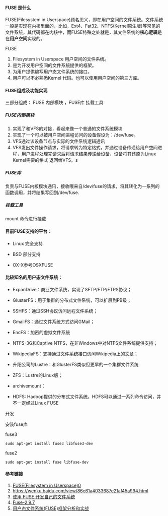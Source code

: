

```

```



#### FUSE 是什么

FUSE(Filesystem in Userspace)顾名思义，即在用户空间的文件系统。文件系统一般是实现在内核里面的，比如，Ext4、Fat32、NTFS(Kernel原生版)等常见的文件系统，其代码都在内核中，而FUSE特殊之处就是，其文件系统的**核心逻辑**是在**用户空间**实现的。

FUSE

1.  Filesystem in Userspace 用户空间的文件系统。
2. 是为开发用户空间的文件系统提供的框架。
3. 为用户提供编写用户态文件系统的接口。
4. 用户可以不必熟悉Kernel 代码。也可以使用用户空间的第三方库。

#### FUSE组成及功能实现

三部分组成： FUSE 内部模块 ，FUSE库 挂载工具

##### FUSE内部模块

1. 实现了和VFS的对接，看起来像一个普通的文件系统模块
2. 实现了一个可以被用户空间进程访问的设备假设为：/dev/fuse。
3. VFS通过该设备节点与实际的文件系统逻辑通讯
4. VFS发出文件操作请求，将请求转为特定格式，并通过设备传递给用户空间进程，用户进程处理完请求后将请求结果传递给设备，设备将其还原为Linux Kernel需要的格式 返回给VFS。s

##### FUSE库

负责与FUSE内核模块通讯，接收哦来自/dev/fuse的请求，将其转化为一系列的函数调用，并将结果写回到/dev/fuse.



##### 挂载工具

mount 命令进行挂载



#### 目前FUSE支持的平台：

- Linux 完全支持


- BSD 部分支持


- OX-X参考OSXFUSE

#### 比较知名的用户态文件系统：

- ExpanDrive：商业文件系统，实现了SFTP/FTP/FTPS协议；
- GlusterFS：用于集群的分布式文件系统，可以扩展到PB级；

- SSHFS：通过SSH协议访问远程文件系统；


- GmailFS：通过文件系统方式访问GMail；


- EncFS：加密的虚拟文件系统


- NTFS-3G和Captive NTFS，在非Windows中对NTFS文件系统提供支持；


- WikipediaFS：支持通过文件系统接口访问Wikipedia上的文章；


- 升阳公司的Lustre：和GlusterFS类似但更早的一个集群文件系统


- ZFS：Lustre的Linux版；


- archivemount：


- HDFS: Hadoop提供的分布式文件系统。HDFS可以通过一系列命令访问，并不一定经过Linux FUSE







开发

安装fuse库

fuse3

```
sudo apt-get install fuse3 libfuse3-dev
```

fuse2

```
sudo apt-get install fuse libfuse-dev
```





#### 参考链接

1. [FUSE(Filesystem in Userspace)0](https://www.jianshu.com/p/c2b77d0bbc43)
2. https://wenku.baidu.com/view/86c61a4033687e21af45a994.html
3. [使用 FUSE 开发自己的文件系统](https://www.ibm.com/developerworks/cn/linux/l-fuse/)
4. [Fuse-2.9.7       ](http://www.linuxfromscratch.org/blfs/view/stable/postlfs/fuse2.html)
5. [用户态文件系统(FUSE)框架分析和实战](https://blog.csdn.net/juS3Ve/article/details/78237236)

